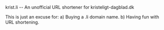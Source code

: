 krist.li -- An unofficial URL shortener for kristeligt-dagblad.dk

This is just an excuse for:
    a) Buying a .li domain name.
    b) Having fun with URL shortening.
